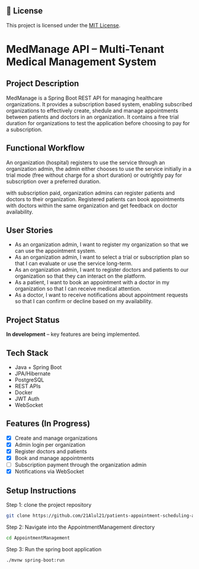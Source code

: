 ## 📖 License
This project is licensed under the [MIT License](./LICENSE).

# MedManage API – Multi-Tenant Medical Management System

## Project Description
MedManage is a Spring Boot REST API for managing healthcare organizations. It provides a subscription based system, enabling subscribed organizations to effectively create, shedule and manage appointments between patients and doctors in an organization. It contains a free trial duration for organizations to test the application before choosing to pay for a subscription. 

## Functional Workflow
An organization (hospital) registers to use the service through an organization admin, the admin either chooses to use the service initially in a trial mode (free without charge for a short duration) or outrightly pay for subscription over a preferred duration.

with subscription paid, organization admins can register patients and doctors to their organization. Registered patients can book appointments with doctors within the same organization and get feedback on doctor availability.

## User Stories
- As an organization admin, I want to register my organization so that we can use the appointment system.
- As an organization admin, I want to select a trial or subscription plan so that I can evaluate or use the service long-term.
- As an organization admin, I want to register doctors and patients to our organization so that they can interact on the platform.
- As a patient, I want to book an appointment with a doctor in my organization so that I can receive medical attention.
- As a doctor, I want to receive notifications about appointment requests so that I can confirm or decline based on my availability.


## Project Status
**In development** – key features are being implemented.

## Tech Stack
- Java + Spring Boot
- JPA/Hibernate
- PostgreSQL
- REST APIs
- Docker
- JWT Auth
- WebSocket

## Features (In Progress)
- [x] Create and manage organizations
- [x] Admin login per organization
- [x] Register doctors and patients
- [x] Book and manage appointments
- [ ] Subscription payment through the organization admin
- [x] Notifications via WebSocket

## Setup Instructions
Step 1: clone the project repository 
```bash
git clone https://github.com/21Alul21/patients-appointment-scheduling-api.git
```
Step 2: Navigate into the AppointmentManagement directory
```bash
cd AppointmentManagement
```

Step 3: Run the spring boot application 
```bash
./mvnw spring-boot:run
